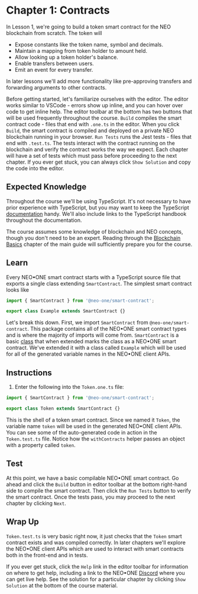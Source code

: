 # Chapter 1: Contracts

In Lesson 1, we're going to build a token smart contract for the NEO blockchain from scratch. The token will

 - Expose constants like the token name, symbol and decimals.
 - Maintain a mapping from token holder to amount held.
 - Allow looking up a token holder's balance.
 - Enable transfers between users.
 - Emit an event for every transfer.

In later lessons we'll add more functionality like pre-approving transfers and forwarding arguments to other contracts.

Before getting started, let's familiarize ourselves with the editor. The editor works similar to VSCode - errors show up inline, and you can hover over code to get inline help. The editor toolbar at the bottom has two buttons that will be used frequently throughout the course. `Build` compiles the smart contract code - files that end with `.one.ts` in the editor. When you click `Build`, the smart contract is compiled and deployed on a private NEO blockchain running in your browser. `Run Tests` runs the Jest tests - files that end with `.test.ts`. The tests interact with the contract running on the blockchain and verify the contract works the way we expect. Each chapter will have a set of tests which must pass before proceeding to the next chapter. If you ever get stuck, you can always click `Show Solution` and copy the code into the editor.

## Expected Knowledge

Throughout the course we'll be using TypeScript. It's not necessary to have prior experience with TypeScript, but you may want to keep the TypeScript [documentation](http://www.typescriptlang.org/docs/home.html) handy. We'll also include links to the TypeScript handbook throughout the documentation.

The course assumes some knowledge of blockchain and NEO concepts, though you don't need to be an expert. Reading through the [Blockchain Basics](/docs/blockchain-basics) chapter of the main guide will sufficiently prepare you for the course.

## Learn

Every NEO•ONE smart contract starts with a TypeScript source file that exports a single class extending `SmartContract`. The simplest smart contract looks like

```typescript
import { SmartContract } from '@neo-one/smart-contract';

export class Example extends SmartContract {}
```

Let's break this down. First, we import `SmartContract` from `@neo-one/smart-contract`. This package contains all of the NEO•ONE smart contract types and is where the majority of imports will come from. `SmartContract` is a basic [class](https://www.typescriptlang.org/docs/handbook/classes.html) that when extended marks the class as a NEO•ONE smart contract. We've extended it with a class called `Example` which will be used for all of the generated variable names in the NEO•ONE client APIs.

## Instructions

  1. Enter the following into the `Token.one.ts` file:

```typescript
import { SmartContract } from '@neo-one/smart-contract';

export class Token extends SmartContract {}
```

This is the shell of a token smart contract. Since we named it `Token`, the variable name `token` will be used in the generated NEO•ONE client APIs. You can see some of the auto-generated code in action in the `Token.test.ts` file. Notice how the `withContracts` helper passes an object with a property called `token`.

## Test

At this point, we have a basic compilable NEO•ONE smart contract. Go ahead and click the `Build` button in editor toolbar at the bottom right-hand side to compile the smart contract. Then click the `Run Tests` button to verify the smart contract. Once the tests pass, you may proceed to the next chapter by clicking `Next`.

## Wrap Up

`Token.test.ts` is very basic right now, it just checks that the `Token` smart contract exists and was compiled correctly. In later chapters we'll explore the NEO•ONE client APIs which are used to interact with smart contracts both in the front-end and in tests.

If you ever get stuck, click the `Help` link in the editor toolbar for information on where to get help, including a link to the NEO•ONE [Discord](https://discord.gg/S86PqDE) where you can get live help. See the solution for a particular chapter by clicking `Show Solution` at the bottom of the course material.
